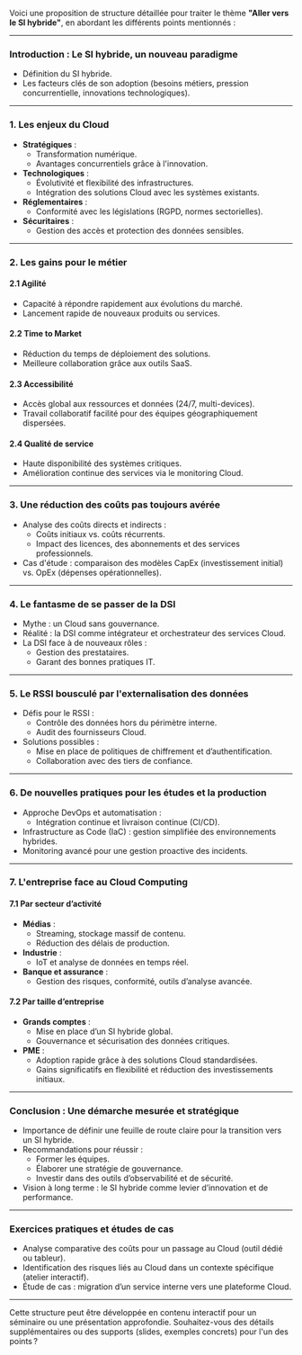Voici une proposition de structure détaillée pour traiter le thème **"Aller vers le SI hybride"**, en abordant les différents points mentionnés :

---

### **Introduction : Le SI hybride, un nouveau paradigme**
- Définition du SI hybride.
- Les facteurs clés de son adoption (besoins métiers, pression concurrentielle, innovations technologiques).

---

### **1. Les enjeux du Cloud**
- **Stratégiques** :
  - Transformation numérique.
  - Avantages concurrentiels grâce à l'innovation.
- **Technologiques** :
  - Évolutivité et flexibilité des infrastructures.
  - Intégration des solutions Cloud avec les systèmes existants.
- **Réglementaires** :
  - Conformité avec les législations (RGPD, normes sectorielles).
- **Sécuritaires** :
  - Gestion des accès et protection des données sensibles.

---

### **2. Les gains pour le métier**
#### **2.1 Agilité**
- Capacité à répondre rapidement aux évolutions du marché.
- Lancement rapide de nouveaux produits ou services.

#### **2.2 Time to Market**
- Réduction du temps de déploiement des solutions.
- Meilleure collaboration grâce aux outils SaaS.

#### **2.3 Accessibilité**
- Accès global aux ressources et données (24/7, multi-devices).
- Travail collaboratif facilité pour des équipes géographiquement dispersées.

#### **2.4 Qualité de service**
- Haute disponibilité des systèmes critiques.
- Amélioration continue des services via le monitoring Cloud.

---

### **3. Une réduction des coûts pas toujours avérée**
- Analyse des coûts directs et indirects :
  - Coûts initiaux vs. coûts récurrents.
  - Impact des licences, des abonnements et des services professionnels.
- Cas d'étude : comparaison des modèles CapEx (investissement initial) vs. OpEx (dépenses opérationnelles).

---

### **4. Le fantasme de se passer de la DSI**
- Mythe : un Cloud sans gouvernance.
- Réalité : la DSI comme intégrateur et orchestrateur des services Cloud.
- La DSI face à de nouveaux rôles :
  - Gestion des prestataires.
  - Garant des bonnes pratiques IT.

---

### **5. Le RSSI bousculé par l'externalisation des données**
- Défis pour le RSSI :
  - Contrôle des données hors du périmètre interne.
  - Audit des fournisseurs Cloud.
- Solutions possibles :
  - Mise en place de politiques de chiffrement et d’authentification.
  - Collaboration avec des tiers de confiance.

---

### **6. De nouvelles pratiques pour les études et la production**
- Approche DevOps et automatisation :
  - Intégration continue et livraison continue (CI/CD).
- Infrastructure as Code (IaC) : gestion simplifiée des environnements hybrides.
- Monitoring avancé pour une gestion proactive des incidents.

---

### **7. L'entreprise face au Cloud Computing**
#### **7.1 Par secteur d’activité**
- **Médias** :
  - Streaming, stockage massif de contenu.
  - Réduction des délais de production.
- **Industrie** :
  - IoT et analyse de données en temps réel.
- **Banque et assurance** :
  - Gestion des risques, conformité, outils d’analyse avancée.

#### **7.2 Par taille d’entreprise**
- **Grands comptes** :
  - Mise en place d’un SI hybride global.
  - Gouvernance et sécurisation des données critiques.
- **PME** :
  - Adoption rapide grâce à des solutions Cloud standardisées.
  - Gains significatifs en flexibilité et réduction des investissements initiaux.

---

### **Conclusion : Une démarche mesurée et stratégique**
- Importance de définir une feuille de route claire pour la transition vers un SI hybride.
- Recommandations pour réussir :
  - Former les équipes.
  - Élaborer une stratégie de gouvernance.
  - Investir dans des outils d’observabilité et de sécurité.
- Vision à long terme : le SI hybride comme levier d’innovation et de performance.

---

### **Exercices pratiques et études de cas**
- Analyse comparative des coûts pour un passage au Cloud (outil dédié ou tableur).
- Identification des risques liés au Cloud dans un contexte spécifique (atelier interactif).
- Étude de cas : migration d’un service interne vers une plateforme Cloud.

---

Cette structure peut être développée en contenu interactif pour un séminaire ou une présentation approfondie. Souhaitez-vous des détails supplémentaires ou des supports (slides, exemples concrets) pour l'un des points ?